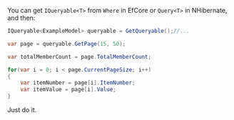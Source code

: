 You can get `IQueryable<T>` from `Where` in EfCore or `Query<T>` in NHibernate, and then:

```csharp
IQueryable<ExampleModel> queryable = GetQueryable();//...

var page = queryable.GetPage(15, 50);

var totalMemberCount = page.TotalMemberCount;

for(var i = 0; i < page.CurrentPageSize; i++)
{
    var itemNumber = page[i].ItemNumber;
    var itemValue = page[i].Value;
}
```



Just do it.